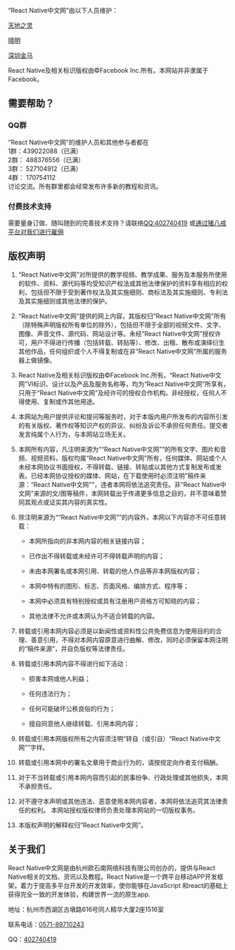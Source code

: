 “React Native中文网”由以下人员维护：

[天地之灵](http://github.com/tdzl2003) 

[晴明](http://github.com/sunnylqm)

[深圳金马](http://68xg.com/)

React Native及相关标识版权由©Facebook Inc.所有。本网站并非隶属于Facebook。

## 需要帮助？ ##

### QQ群 ###

“React Native中文网”的维护人员和其他参与者都在  
1群：439022088（已满）   
2群： 488376556（已满）   
3群： 527104912（已满）  
4群： 170754112  
讨论交流。所有群里都会经常发布许多新的教程和资讯。

### 付费技术支持 ###

需要量身订做、随叫随到的完善技术支持？请联络[QQ:402740419](tencent://message/?uin=402740419&Site=react-native.cn&Menu=yes) 或[通过猪八戒平台对我们进行雇佣](http://shop.zbj.com/14338306/)

## 版权声明 ##

1. “React Native中文网”对所提供的教学视频、教学成果、服务及本服务所使用的软件、资料、源代码等均受知识产权法或其他法律保护的资料享有相应的权利，包括但不限于受到著作权法及其实施细则、商标法及其实施细则、专利法及其实施细则或其他法律的保护。

2. “React Native中文网”提供的网上内容，其版权归“React Native中文网”所有（除特殊声明版权所有单位的除外），包括但不限于全部的视频文件、文字、图像、声音文件、源代码、网站设计等。未经“React Native中文网”授权许可，用户不得进行传播（包括转载、转贴等）、修改、出租、散布或演绎衍生其他作品，任何组织或个人不得复制或在非“React Native中文网”所属的服务器上做镜像。

3. React Native及相关标识版权由©Facebook Inc.所有。“React Native中文网”VI标识、设计以及产品及服务名称等，均为“React Native中文网”所享有，只用于“React Native中文网”及经许可的授权合作机构。非经授权，任何人不得使用、复制或作其他用途。

4. 本网站为用户提供评论和提问等服务时，对于本版内用户所发布的内容所引发的有关版权、著作权等知识产权的异议、纠纷及诉讼不承担任何责任。提交者发言纯属个人行为，与本网站立场无关。

5. 本网所有内容，凡注明来源为““React Native中文网””的所有文字、图片和音频、视频资料，版权均属“React Native中文网”所有，任何媒体、网站或个人未经本网协议书面授权，不得转载、链接、转贴或以其他方式复制发布或发表。已经本网协议授权的媒体、网站，在下载使用时必须注明”稿件来源：“React Native中文网”"，违者本网将依法追究责任。非“React Native中文网”来源的文/图等稿件，本网转载出于传递更多信息之目的，并不意味着赞同其观点或证实其内容的真实性。

6. 除注明来源为““React Native中文网””的内容外，本网以下内容亦不可任意转载：

    * 本网所指向的非本网内容的相关链接内容；

    * 已作出不得转载或未经许可不得转载声明的内容；

    * 未由本网署名或本网引用、转载的他人作品等非本网版权内容；

    * 本网中特有的图形、标志、页面风格、编排方式、程序等；

    * 本网中必须具有特别授权或具有注册用户资格方可知晓的内容；

    * 其他法律不允许或本网认为不适合转载的内容。

7. 转载或引用本网内容必须是以新闻性或资料性公共免费信息为使用目的的合理、善意引用，不得对本网内容原意进行曲解、修改，同时必须保留本网注明的“稿件来源”，并自负版权等法律责任。

8. 转载或引用本网内容不得进行如下活动：

    * 损害本网或他人利益；

    * 任何违法行为；

    * 任何可能破坏公秩良俗的行为；

    * 擅自同意他人继续转载、引用本网内容；

9. 转载或引用本网版权所有之内容须注明“转自（或引自）“React Native中文网””字样。

10. 转载或引用本网中的署名文章用于商业行为的，请按规定向作者支付稿酬。

11. 对于不当转载或引用本网内容而引起的民事纷争、行政处理或其他损失，本网不承担责任。

12. 对不遵守本声明或其他违法、恶意使用本网内容者，本网将依法追究其法律责任的权利。 本网站授权版权律师负责处理本网站的一切版权事务。

13. 本版权声明的解释权归“React Native中文网”。

## 关于我们 ##

React Native中文网是由杭州欧石南网络科技有限公司创办的，提供与React Native相关的文档、资讯以及教程。React Native是一个跨平台移动APP开发框架，着力于提高多平台开发的开发效率，使你能够在JavaScript 和react的基础上获得完全一致的开发体验，构建世界一流的原生app.

地址：杭州市西湖区古墩路616号同人精华大厦2座1516室

联系电话：[0571-89710243](tel:0571-89710243)

QQ：[402740419](tencent://message/?uin=402740419&Site=react-native.cn&Menu=yes)
